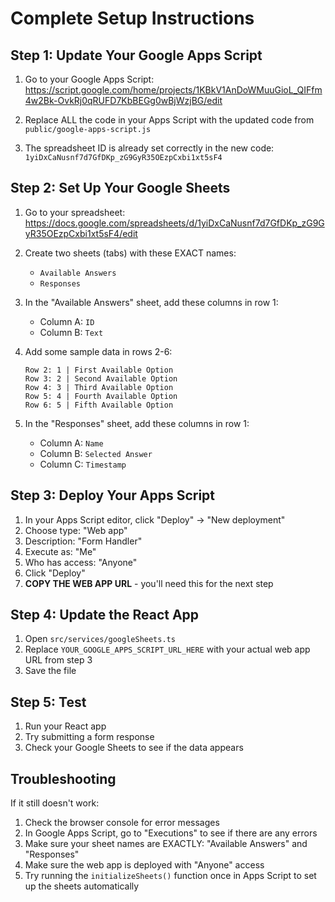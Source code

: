 # Complete Setup Instructions

## Step 1: Update Your Google Apps Script

1. Go to your Google Apps Script: https://script.google.com/home/projects/1KBkV1AnDoWMuuGioL_QIFfm4w2Bk-OvkRj0qRUFD7KbBEGg0wBjWzjBG/edit

2. Replace ALL the code in your Apps Script with the updated code from `public/google-apps-script.js`

3. The spreadsheet ID is already set correctly in the new code: `1yiDxCaNusnf7d7GfDKp_zG9GyR35OEzpCxbi1xt5sF4`

## Step 2: Set Up Your Google Sheets

1. Go to your spreadsheet: https://docs.google.com/spreadsheets/d/1yiDxCaNusnf7d7GfDKp_zG9GyR35OEzpCxbi1xt5sF4/edit

2. Create two sheets (tabs) with these EXACT names:
   - `Available Answers`
   - `Responses`

3. In the "Available Answers" sheet, add these columns in row 1:
   - Column A: `ID`
   - Column B: `Text`

4. Add some sample data in rows 2-6:
   ```
   Row 2: 1 | First Available Option
   Row 3: 2 | Second Available Option  
   Row 4: 3 | Third Available Option
   Row 5: 4 | Fourth Available Option
   Row 6: 5 | Fifth Available Option
   ```

5. In the "Responses" sheet, add these columns in row 1:
   - Column A: `Name`
   - Column B: `Selected Answer`
   - Column C: `Timestamp`

## Step 3: Deploy Your Apps Script

1. In your Apps Script editor, click "Deploy" → "New deployment"
2. Choose type: "Web app"
3. Description: "Form Handler"
4. Execute as: "Me"
5. Who has access: "Anyone"
6. Click "Deploy"
7. **COPY THE WEB APP URL** - you'll need this for the next step

## Step 4: Update the React App

1. Open `src/services/googleSheets.ts`
2. Replace `YOUR_GOOGLE_APPS_SCRIPT_URL_HERE` with your actual web app URL from step 3
3. Save the file

## Step 5: Test

1. Run your React app
2. Try submitting a form response
3. Check your Google Sheets to see if the data appears

## Troubleshooting

If it still doesn't work:

1. Check the browser console for error messages
2. In Google Apps Script, go to "Executions" to see if there are any errors
3. Make sure your sheet names are EXACTLY: "Available Answers" and "Responses"
4. Make sure the web app is deployed with "Anyone" access
5. Try running the `initializeSheets()` function once in Apps Script to set up the sheets automatically